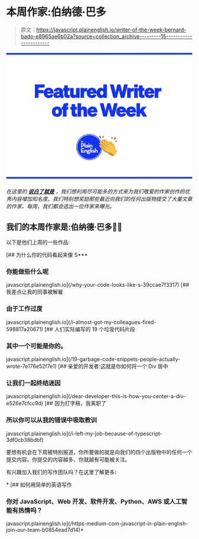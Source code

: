 # 本周作家:伯纳德·巴多

> 原文：<https://javascript.plainenglish.io/writer-of-the-week-bernard-bado-e8965ae6b02a?source=collection_archive---------15----------------------->

![](img/424e9f774c4772306ed63071aba29679.png)

*在这里的* [***说白了就是***](https://plainenglish.io) *，我们想利用尽可能多的方式来为我们敬爱的作家创作的优秀内容增加知名度。我们特别想奖励那些最近向我们的任何出版物提交了大量文章的作家。每周，我们都会选出一位作家来曝光。*

## 我们的本周作家是:伯纳德·巴多🎉🎉

以下是他们上周的一些作品:

[](/why-your-code-looks-like-s-39ccae7f3317) [## 为什么你的代码看起来像 S***

### 你能做些什么呢

javascript.plainenglish.io](/why-your-code-looks-like-s-39ccae7f3317) [](/i-almost-got-my-colleagues-fired-598817a20671) [## 我差点让我的同事被解雇

### 由于工作过度

javascript.plainenglish.io](/i-almost-got-my-colleagues-fired-598817a20671) [](/19-garbage-code-snippets-people-actually-wrote-7e176e52f7e1) [## 人们实际编写的 19 个垃圾代码片段

### 其中一个可能是你的。

javascript.plainenglish.io](/19-garbage-code-snippets-people-actually-wrote-7e176e52f7e1) [](/dear-developer-this-is-how-you-center-a-div-e526e7cfcc9d) [## 亲爱的开发者:这就是你如何将一个 Div 居中

### 让我们一起终结迷因

javascript.plainenglish.io](/dear-developer-this-is-how-you-center-a-div-e526e7cfcc9d) [](/i-left-my-job-because-of-typescript-3df0cb38bdbf) [## 因为打字稿，我离职了

### 所以你可以从我的错误中吸取教训

javascript.plainenglish.io](/i-left-my-job-because-of-typescript-3df0cb38bdbf) 

要想有机会在下周被特别报道，你所要做的就是向我们的四个出版物中的任何一个提交内容。你提交的内容越多，你就越有可能被关注。

有兴趣加入我们的写作团队吗？在这里了解更多[](/https-medium-com-javascript-in-plain-english-join-our-team-b0854ead7d14)**:**

*[](/https-medium-com-javascript-in-plain-english-join-our-team-b0854ead7d14) [## 如何用简单的英语写作

### 你对 JavaScript、Web 开发、软件开发、Python、AWS 或人工智能有热情吗？

javascript.plainenglish.io](/https-medium-com-javascript-in-plain-english-join-our-team-b0854ead7d14)*
